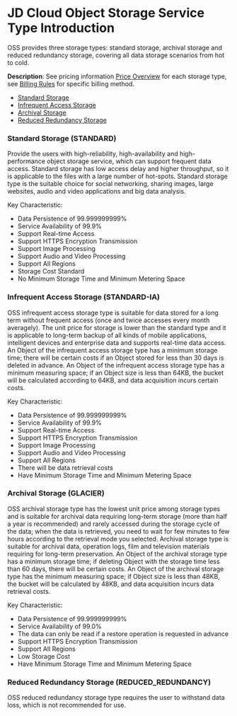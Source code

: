 #  JD Cloud Object Storage Service Type Introduction
OSS provides three storage types: standard storage, archival storage and reduced redundancy storage, covering all data storage scenarios from hot to cold.

**Description**: See pricing information [Price Overview](https://docs.jdcloud.com/en/object-storage-service/price-overview) for each storage type, see [Billing Rules](https://docs.jdcloud.com/en/object-storage-service/billing-rules) for specific billing method.

* [Standard Storage](StorageClass-Overview#user-content-1)
* [Infrequent Access Storage](StorageClass-Overview#user-content-2)
* [Archival Storage](StorageClass-Overview#user-content-3)
* [Reduced Redundancy Storage](StorageClass-Overview#user-content-4)


### Standard Storage (STANDARD)

<div id="user-content-1"></div>

Provide the users with high-reliability, high-availability and high-performance object storage service, which can support frequent data access.
Standard storage has low access delay and higher throughput, so it is applicable to the files with a large number of hot-spots. Standard storage type is the suitable choice for social networking, sharing images, large websites, audio and video applications and big data analysis.

Key Characteristic:
* Data Persistence of 99.999999999%
* Service Availability of 99.9%
* Support Real-time Access
* Support HTTPS Encryption Transmission
* Support Image Processing
* Support Audio and Video Processing
* Support All Regions
* Storage Cost Standard
* No Minimum Storage Time and Minimum Metering Space

### Infrequent Access Storage (STANDARD-IA)

<div id="user-content-2"></div>

OSS infrequent access storage type is suitable for data stored for a long term without frequent access (once and twice accesses every month averagely). The unit price for storage is lower than the standard type and it is applicable to long-term backup of all kinds of mobile applications, intelligent devices and enterprise data and supports real-time data access. An Object of the infrequent access storage type has a minimum storage time; there will be certain costs if an Object stored for less than 30 days is deleted in advance. An Object of the infrequent access storage type has a minimum measuring space; if an Object size is less than 64KB, the bucket will be calculated according to 64KB, and data acquisition incurs certain costs.

Key Characteristic:

* Data Persistence of 99.999999999%
* Service Availability of 99.9%
* Support Real-time Access
* Support HTTPS Encryption Transmission
* Support Image Processing
* Support Audio and Video Processing
* Support All Regions
* There will be data retrieval costs
* Have Minimum Storage Time and Minimum Metering Space

### Archival Storage (GLACIER)

<div id="user-content-3"></div>

OSS archival storage type has the lowest unit price among storage types and is suitable for archival data requiring long-term storage (more than half a year is recommended) and rarely accessed during the storage cycle of the data; when the data is retrieved, you need to
wait for few minutes to few hours according to the retrieval mode you selected. Archival storage type is suitable for archival data, operation logs, film and television materials requiring for long-term preservation. An Object of the archival storage type has a minimum storage time; if deleting Object with the storage time less than 60 days, there will be certain costs. An Object of the archival storage type has the minimum measuring space; if Object size is less than 48KB, the bucket will be calculated by 48KB, and data acquisition incurs data retrieval costs.


Key Characteristic:

* Data Persistence of 99.999999999%
* Service Availability of 99.0%
* The data can only be read if a restore operation is requested in advance
* Support HTTPS Encryption Transmission
* Support All Regions
* Low Storage Cost
* Have Minimum Storage Time and Minimum Metering Space




### Reduced Redundancy Storage (REDUCED_REDUNDANCY)

<div id="user-content-4"></div>

OSS reduced redundancy storage type requires the user to withstand data loss, which is not recommended for use.





